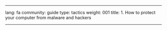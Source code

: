 

---

lang: fa
community: guide
type: tactics
weight: 001
title: 1. How to protect your computer from malware and hackers

---

<stub>

